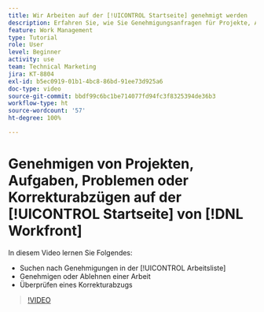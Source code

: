```yaml
---
title: Wir Arbeiten auf der [!UICONTROL Startseite] genehmigt werden
description: Erfahren Sie, wie Sie Genehmigungsanfragen für Projekte, Aufgaben, Probleme und Korrekturabzüge in der [!UICONTROL Arbeitsliste]finden und dann die Arbeit in [!DNL  Workfront]genehmigen oder ablehnen.
feature: Work Management
type: Tutorial
role: User
level: Beginner
activity: use
team: Technical Marketing
jira: KT-8804
exl-id: b5ec0919-01b1-4bc8-86bd-91ee73d925a6
doc-type: video
source-git-commit: bbdf99c6bc1be714077fd94fc3f8325394de36b3
workflow-type: ht
source-wordcount: '57'
ht-degree: 100%

---
```


# Genehmigen von Projekten, Aufgaben, Problemen oder Korrekturabzügen auf der [!UICONTROL Startseite] von [!DNL Workfront]

In diesem Video lernen Sie Folgendes:

* Suchen nach Genehmigungen in der [!UICONTROL Arbeitsliste]
* Genehmigen oder Ablehnen einer Arbeit
* Überprüfen eines Korrekturabzugs

>[!VIDEO](https://video.tv.adobe.com/v/335105/?quality=12&learn=on&enablevpops=1)

<!--
learn more URLs
-->
